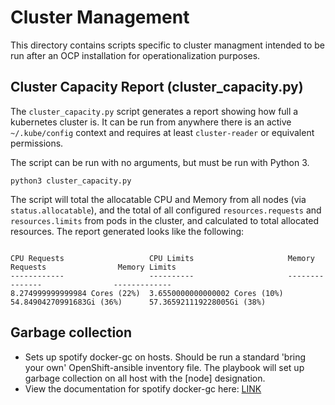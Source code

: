 # Cluster Management

This directory contains scripts specific to cluster managment intended to be run after an OCP installation for operationalization purposes.

## Cluster Capacity Report (cluster_capacity.py)

The `cluster_capacity.py` script generates a report showing how full a kubernetes cluster is. It can be run from anywhere there is an active `~/.kube/config` context and requires at least `cluster-reader` or equivalent permissions.

The script can be run with no arguments, but must be run with Python 3.

```
python3 cluster_capacity.py
```

The script will total the allocatable CPU and Memory from all nodes (via `status.allocatable`), and the total of all configured `resources.requests` and `resources.limits` from pods in the cluster, and calculated to total allocated resources. The report generated looks like the following:

```

CPU Requests                   CPU Limits                     Memory Requests                Memory Limits                 
------------                   ----------                     ---------------                -------------                 
8.274999999999984 Cores (22%)  3.6550000000000002 Cores (10%) 54.84904270991683Gi (36%)      57.365921119228005Gi (38%)    

```

## Garbage collection

- Sets up spotify docker-gc on hosts. Should be run a standard 'bring your own' OpenShift-ansible inventory file. The playbook will set up garbage collection on all host with the [node] designation.
- View the documentation for spotify docker-gc here: [LINK](https://github.com/spotify/docker-gc)
